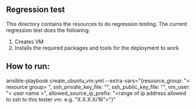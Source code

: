 Regression test
-------------------

This directory contains the resources to do regression testing. The current regression test does the following:

1. Creates VM
2. Installs the required packages and tools for the deployment to work

How to run:
-----------

ansible-playbook create_ubuntu_vm.yml --extra-vars="{resource_group: "< resource group> ", ssh_private_key_file: "<path to private key file>", ssh_public_key_file: "<path to public key file>", vm_user: "< user name >", allowed_source_ip_prefix: "<range of ip address allowed to ssh to this tester vm. e.g. "X.X.X.X/16">"}"
